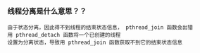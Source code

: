 ### 线程分离是什么意思？？
```
由于状态分离，因此得不到线程的结束状态信息， pthread_join 函数会出错
用 pthread_detach 函数将一个已创建的线程
设置为分离状态，导致用 pthread_join 函数获取不到它的结束状态信息
```
